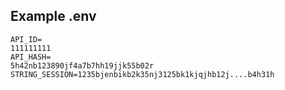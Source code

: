 ## Example .env

```env
API_ID=
111111111
API_HASH=
5h42nb123890jf4a7b7hh19jjk55b02r
STRING_SESSION=1235bjenbikb2k35nj3125bk1kjqjhb12j....b4h31h
```
